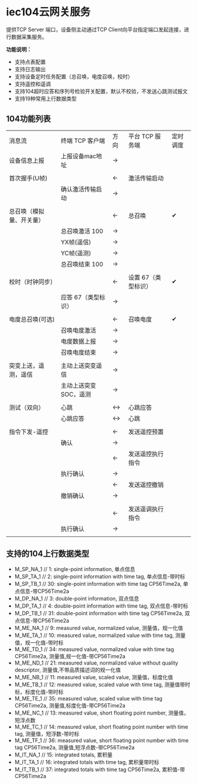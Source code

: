 # iec104云网关服务
提供TCP Server 端口，设备侧主动通过TCP Client向平台指定端口发起连接，进行数据采集服务。

**功能说明：**

* 支持点表配置
* 支持日志输出
* 支持设备定时任务配置（总召唤，电度召唤，校时）
* 支持遥控和遥调
* 支持104超时应答和序列号检验开关配置，默认不校验，不发送心跳测试报文
* 支持19种常用上行数据类型

## 104功能列表

|                          |                       |      |                     |          |
| ------------------------ | --------------------- | ---- | ------------------- | -------- |
| 消息流                   | 终端 TCP 客户端       | 方向 | 平台 TCP 服务端     | 定时调度 |
| 设备信息上报             | 上报设备mac地址       | →    |                     |          |
|                          |                       |      |                     |          |
| 首次握手(U帧)            |                       | ←    | 激活传输启动        |          |
|                          | 确认激活传输启动      | →    |                     |          |
|                          |                       |      |                     |          |
| 总召唤（模拟量、开关量） |                       | ←    | 总召唤              | ✔        |
|                          | 总召唤激活 100        | →    |                     |          |
|                          | YX帧(遥信)            | →    |                     |          |
|                          | YC帧(遥测)            | →    |                     |          |
|                          | 总召唤结束 100        | →    |                     |          |
|                          |                       |      |                     |          |
| 校时（时钟同步）         |                       | ←    | 设置 67（类型标识） | ✔        |
|                          | 应答 67（类型标识）   | →    |                     |          |
|                          |                       |      |                     |          |
| 电度总召唤(可选)         |                       | ←    | 召唤电度            | ✔        |
|                          | 召唤电度激活          | →    |                     |          |
|                          | 电度数据上报          | →    |                     |          |
|                          | 召唤电度结束          | →    |                     |          |
|                          |                       |      |                     |          |
| 突变上送，遥测，遥信     | 主动上送突变遥信      | →    |                     |          |
|                          | 主动上送突变SOC，遥测 | →    |                     |          |
|                          |                       |      |                     |          |
| 测试（双向）             | 心跳                  | ↔    | 心跳应答            |          |
|                          | 心跳应答              | ↔    | 心跳                |          |
|                          |                       |      |                     |          |
| 指令下发-遥控            |                       | ←    | 发送遥控预置        |          |
|                          | 确认                  | →    |                     |          |
|                          |                       | ←    | 发送遥控执行指令    |          |
|                          | 执行确认              | →    |                     |          |
|                          |                       | ←    | 发送遥控撤销        |          |
|                          | 撤销确认              | →    |                     |          |
|                          |                       |      |                     |          |
|                          |                       | ←    | 发送遥调执行指令    |          |
|                          | 执行确认              | →    |                     |          |
|                          |                       |      |                     |          |



## 支持的104上行数据类型

- M_SP_NA_1 // 1: single-point information, 单点信息
- M_SP_TA_1 // 2: single-point information with time tag, 单点信息-带时标
- M_SP_TB_1 // 30: single-point information with time tag CP56Time2a, 单点信息-带CP56Time2a
- M_DP_NA_1 // 3: double-point information, 双点信息
- M_DP_TA_1 // 4: double-point information with time tag, 双点信息-带时标
- M_DP_TB_1 // 31: double-point information with time tag CP56Time2a, 双点信息-带CP56Time2a
- M_ME_NA_1 // 9: measured value, normalized value, 测量值，规一化值
- M_ME_TA_1 // 10: measured value, normalized value with time tag, 测量值，规一化值-带时标
- M_ME_TD_1 // 34: measured value, normalized value with time tag CP56Time2a, 测量值,规一化值-带CP56Time2a
- M_ME_ND_1 // 21: measured value, normalized value without quality descriptor, 测量值,不带品质描述词的规一化值
- M_ME_NB_1 // 11: measured value, scaled value, 测量值，标度化值
- M_ME_TB_1 // 12: measured value, scaled value with time tag, 测量值带时标，标度化值-带时标
- M_ME_TE_1 // 35: measured value, scaled value with time tag CP56Time2a, 测量值,标度化值-带CP56Time2a
- M_ME_NC_1 // 13: measured value, short floating point number, 测量值，短浮点数
- M_ME_TC_1 // 14: measured value, short floating point number with time tag, 测量值，短浮数-带时标
- M_ME_TF_1 // 36: measured value, short floating point number with time tag CP56Time2a, 测量值,短浮点数-带CP56Time2a
- M_IT_NA_1 // 15: integrated totals, 累积量
- M_IT_TA_1 // 16: integrated totals with time tag, 累积量带时标
- M_IT_TB_1 // 37: integrated totals with time tag CP56Time2a, 累积值-带CP56Time2a
